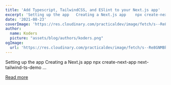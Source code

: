 ```yaml
---
title: 'Add Typescript, TailwindCSS, and ESlint to your Next.js app'
excerpt: 'Setting up the app   Creating a Next.js app    npx create-next-app next-tailwind-ts-demo    ...'
date: '2021-08-23'
coverImage: 'https://res.cloudinary.com/practicaldev/image/fetch/s--Re8GNMBk--/c_imagga_scale,f_auto,fl_progressive,h_420,q_auto,w_1000/https://dev-to-uploads.s3.amazonaws.com/uploads/articles/l6ywprvuh9ui8nprcte4.png'
author:
  name: Koders
  picture: "assets/blog/authors/koders.png"
ogImage:
  url: 'https://res.cloudinary.com/practicaldev/image/fetch/s--Re8GNMBk--/c_imagga_scale,f_auto,fl_progressive,h_420,q_auto,w_1000/https://dev-to-uploads.s3.amazonaws.com/uploads/articles/l6ywprvuh9ui8nprcte4.png'
---
```


Setting up the app   Creating a Next.js app    npx create-next-app next-tailwind-ts-demo    ...

[Read more](https://dev.to/avneesh0612/add-typescript-tailwindcss-and-eslint-to-your-next-js-app-5cm0)
